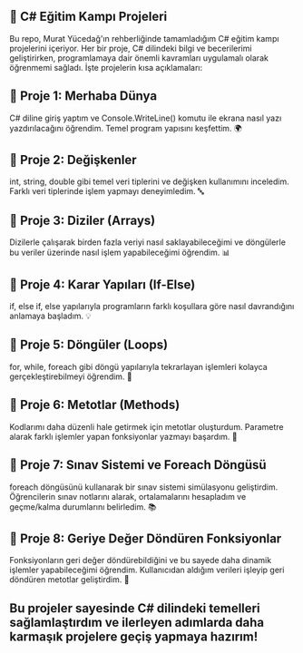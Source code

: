 ## 🚀 C# Eğitim Kampı Projeleri
Bu repo, Murat Yücedağ'ın rehberliğinde tamamladığım C# eğitim kampı projelerini içeriyor. Her bir proje, C# dilindeki bilgi ve becerilerimi geliştirirken, programlamaya dair önemli kavramları uygulamalı olarak öğrenmemi sağladı. İşte projelerin kısa açıklamaları:

## 📍 Proje 1: Merhaba Dünya
C# diline giriş yaptım ve Console.WriteLine() komutu ile ekrana nasıl yazı yazdırılacağını öğrendim. Temel program yapısını keşfettim. 🌍

## 📍 Proje 2: Değişkenler
int, string, double gibi temel veri tiplerini ve değişken kullanımını inceledim. Farklı veri tiplerinde işlem yapmayı deneyimledim. 🔤

## 📍 Proje 3: Diziler (Arrays)
Dizilerle çalışarak birden fazla veriyi nasıl saklayabileceğimi ve döngülerle bu veriler üzerinde nasıl işlem yapabileceğimi öğrendim. 📊

## 📍 Proje 4: Karar Yapıları (If-Else)
if, else if, else yapılarıyla programların farklı koşullara göre nasıl davrandığını anlamaya başladım. 💡

## 📍 Proje 5: Döngüler (Loops)
for, while, foreach gibi döngü yapılarıyla tekrarlayan işlemleri kolayca gerçekleştirebilmeyi öğrendim. 🔄

## 📍 Proje 6: Metotlar (Methods)
Kodlarımı daha düzenli hale getirmek için metotlar oluşturdum. Parametre alarak farklı işlemler yapan fonksiyonlar yazmayı başardım. 🔧

## 📍 Proje 7: Sınav Sistemi ve Foreach Döngüsü
foreach döngüsünü kullanarak bir sınav sistemi simülasyonu geliştirdim. Öğrencilerin sınav notlarını alarak, ortalamalarını hesapladım ve geçme/kalma durumlarını belirledim. 📚

## 📍 Proje 8: Geriye Değer Döndüren Fonksiyonlar
Fonksiyonların geri değer döndürebildiğini ve bu sayede daha dinamik işlemler yapabileceğimi öğrendim. Kullanıcıdan aldığım verileri işleyip geri döndüren metotlar geliştirdim. 🧠

## Bu projeler sayesinde C# dilindeki temelleri sağlamlaştırdım ve ilerleyen adımlarda daha karmaşık projelere geçiş yapmaya hazırım!
